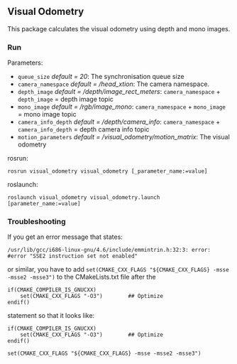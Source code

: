 ## Visual Odometry
This package calculates the visual odometry using depth and mono images.

### Run
Parameters:
* `queue_size` _default = 20_: The synchronisation queue size
* `camera_namespace` _default = /head_xtion_: The camera namespace.
* `depth_image` _default = /depth/image_rect_meters_: `camera_namespace` + `depth_image` = depth image topic
* `mono_image` _default = /rgb/image_mono_: `camera_namespace` + `mono_image` = mono image topic
* `camera_info_depth` _default = /depth/camera_info_: `camera_namespace` + `camera_info_depth` = depth camera info topic
* `motion_parameters` _default = /visual_odometry/motion_matrix_: The visual odometry


rosrun:
```
rosrun visual_odometry visual_odometry [_parameter_name:=value]
```

roslaunch:
```
roslaunch visual_odometry visual_odometry.launch [parameter_name:=value]
```

### Troubleshooting
If you get an error message that states: 
```
/usr/lib/gcc/i686-linux-gnu/4.6/include/emmintrin.h:32:3: error: #error "SSE2 instruction set not enabled"
```
or similar, you have to add `set(CMAKE_CXX_FLAGS "${CMAKE_CXX_FLAGS} -msse -msse2 -msse3")` to the CMakeLists.txt file after the
```
if(CMAKE_COMPILER_IS_GNUCXX)
    set(CMAKE_CXX_FLAGS "-O3")        ## Optimize
endif()
```
statement so that it looks like:
```
if(CMAKE_COMPILER_IS_GNUCXX)
    set(CMAKE_CXX_FLAGS "-O3")        ## Optimize
endif()

set(CMAKE_CXX_FLAGS "${CMAKE_CXX_FLAGS} -msse -msse2 -msse3")
```
